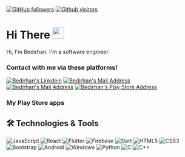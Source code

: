 [![GitHub followers](https://img.shields.io/github/followers/RieFuwa?style=social)](https://github.com/RieFuwa?tab=followers)
[![Github visitors](https://visitor-badge.glitch.me/badge?page_id=RieFuwa.visitor-badge)](https://GitHub.com/RieFuwa/StrapDown.js/stargazers/)

# Hi There <img src="https://media.giphy.com/media/hvRJCLFzcasrR4ia7z/giphy.gif" width="30px"/>

<p>
          Hi, I'm Bedirhan. I'm a software engineer.
          <br />

### Contact with me via these platforms!

<a href="https://www.linkedin.com/in/bkabatas/" target="_blank" rel="nofollow"><img alt="Bedirhan's Linkdein" src="https://img.shields.io/badge/LinkedIn-0077B5?style=for-the-badge&logo=linkedin&logoColor=white" /></a>
<a href="mailto:bedirhankabatas1@gmail.com" target="_blank" rel="nofollow"><img alt="Bedirhan's Mail Address" src="https://img.shields.io/badge/Gmail-D14836?style=for-the-badge&logo=gmail&logoColor=white" /></a>
<a href="https://www.instagram.com/bedirhankbts/?hl=en" target="_blank" rel="nofollow"><img alt="Bedirhan's Mail Address" src="https://img.shields.io/badge/instagram-C44143?style=for-the-badge&logo=instagram&logoColor=white%22" /></a>
          <a href="https://play.google.com/store/apps/dev?id=6066419099945322037" target="_blank" rel="nofollow"><img alt="Bedirhan's Play Store Address" src="https://img.shields.io/badge/playstore-20232A?style=for-the-badge&logo=google&logoColor=white%22" /></a>
### My Play Store apps 

## 🛠 Technologies & Tools

<div>
<img alt="JavaScript" src="https://img.shields.io/badge/JavaScript-F7DF1E?style=for-the-badge&logo=javascript&logoColor=black"/>
<img alt="React" src="https://img.shields.io/badge/React-20232A?style=for-the-badge&logo=react&logoColor=61DAFB"></img>
<img alt="Flutter" src="https://img.shields.io/badge/Flutter-20232A?style=for-the-badge&logo=flutter&logoColor=61DAFB"></img>
<img alt="Firebase" src="https://img.shields.io/badge/Firebase-20232A?style=for-the-badge&logo=firebase&logoColor=61DAFB"></img>
<img alt="Dart" src="https://img.shields.io/badge/Dart-20232A?style=for-the-badge&logo=dart&logoColor=61DAFB"></img>
<img alt="HTML5" src="https://img.shields.io/badge/HTML5-E34F26?style=for-the-badge&logo=html5&logoColor=white"></img>
<img alt="CSS3" src="https://img.shields.io/badge/CSS3-1572B6?style=for-the-badge&logo=css3&logoColor=white"></img>
<img alt="Bootstrap" src="https://img.shields.io/badge/bootstrap%20-%23563D7C.svg?&style=for-the-badge&logo=bootstrap&logoColor=white"/>
<img alt="Android" src="https://img.shields.io/badge/Android-20232A?style=for-the-badge&logo=android&logoColor=61DAFB"/>
<img alt="Windows" src="https://img.shields.io/badge/Windows-0078D6?style=for-the-badge&logo=windows&logoColor=white"></img>
<img alt="Python" src="https://img.shields.io/badge/Python-14354C?style=for-the-badge&logo=python&logoColor=white"></img>
<img alt="C" src="https://img.shields.io/badge/C-00599C?style=for-the-badge&logo=c&logoColor=white"></img>
<img alt="C++" src="https://img.shields.io/badge/C%2B%2B-00599C?style=for-the-badge&logo=c%2B%2B&logoColor=white"></img>
</div>
